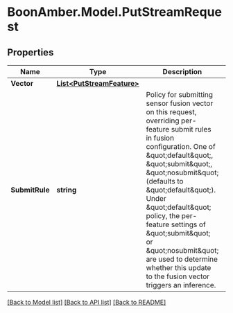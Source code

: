 # BoonAmber.Model.PutStreamRequest

## Properties

Name | Type | Description | Notes
------------ | ------------- | ------------- | -------------
**Vector** | [**List&lt;PutStreamFeature&gt;**](PutStreamFeature.md) |  | 
**SubmitRule** | **string** | Policy for submitting sensor fusion vector on this request, overriding per-feature submit rules in fusion configuration. One of \&quot;default\&quot;, \&quot;submit\&quot;, \&quot;nosubmit\&quot; (defaults to \&quot;default\&quot;). Under \&quot;default\&quot; policy, the per-feature settings of \&quot;submit\&quot; or \&quot;nosubmit\&quot; are used to determine whether this update to the fusion vector triggers an inference. | [optional] 

[[Back to Model list]](../README.md#documentation-for-models) [[Back to API list]](../README.md#documentation-for-api-endpoints) [[Back to README]](../README.md)


